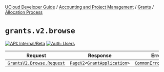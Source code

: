 [UCloud Developer Guide](/docs/developer-guide/README.md) / [Accounting and Project Management](/docs/developer-guide/accounting-and-projects/README.md) / [Grants](/docs/developer-guide/accounting-and-projects/grants/README.md) / [Allocation Process](/docs/developer-guide/accounting-and-projects/grants/grants.md)

# `grants.v2.browse`

[![API: Internal/Beta](https://img.shields.io/static/v1?label=API&message=Internal/Beta&color=red&style=flat-square)](/docs/developer-guide/core/api-conventions.md)
[![Auth: Users](https://img.shields.io/static/v1?label=Auth&message=Users&color=informational&style=flat-square)](/docs/developer-guide/core/types.md#role)



| Request | Response | Error |
|---------|----------|-------|
|<code><a href='#grantsv2.browse.request'>GrantsV2.Browse.Request</a></code>|<code><a href='/docs/reference/dk.sdu.cloud.PageV2.md'>PageV2</a>&lt;<a href='#grantapplication'>GrantApplication</a>&gt;</code>|<code><a href='/docs/reference/dk.sdu.cloud.CommonErrorMessage.md'>CommonErrorMessage</a></code>|



